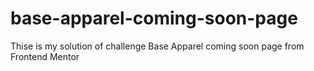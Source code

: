 # base-apparel-coming-soon-page
Thise is my solution of challenge Base Apparel coming soon page from Frontend Mentor 
